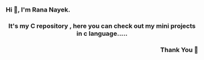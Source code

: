 <h3 align="left">Hi 👋, I'm Rana Nayek.</h3>
<h3 align="center">It's my C repository , here you can check out my mini projects in c language.....</h3>
<h3 align="right">Thank You 🙏</h3>

